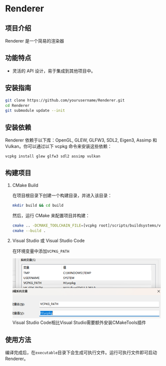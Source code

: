 # Renderer

## 项目介绍

Renderer 是一个简易的渲染器

## 功能特点

- 灵活的 API 设计，易于集成到其他项目中。

## 安装指南

```bash
git clone https://github.com/yourusername/Renderer.git
cd Renderer
git submodule update --init
```

## 安装依赖

Renderer 依赖于以下库：OpenGL, GLEW, GLFW3, SDL2, Eigen3, Assimp 和 Vulkan。你可以通过以下 vcpkg 命令来安装这些依赖：

```bash
vcpkg install glew glfw3 sdl2 assimp vulkan
```

## 构建项目

1. CMake Build

    在项目根目录下创建一个构建目录，并进入该目录：


    ```bash
    mkdir build && cd build
    ```

    然后，运行 CMake 来配置项目并构建：


    ```bash
    cmake .. -DCMAKE_TOOLCHAIN_FILE=[vcpkg root]/scripts/buildsystems/vcpkg.cmake
    cmake --build .
    ```

2. Visual Studio 或 Visual Studio Code

    在环境变量中添加`VCPKG_PATH`

    ![vcpkg_path](./img/vcpkg_path.jpg)
    Visual Studio Code相比Visual Studio需要额外安装CMakeTools插件

## 使用方法

编译完成后，在`executable`目录下会生成可执行文件。运行可执行文件即可启动 Renderer。
